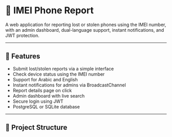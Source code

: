# 📱 IMEI Phone Report

A web application for reporting lost or stolen phones using the IMEI number, with an admin dashboard, dual-language support, instant notifications, and JWT protection.

---

## 🚀 Features

- Submit lost/stolen reports via a simple interface
- Check device status using the IMEI number
- Support for Arabic and English
- Instant notifications for admins via BroadcastChannel
- Report details page on click
- Admin dashboard with live search
- Secure login using JWT
- PostgreSQL or SQLite database

---

## 📁 Project Structure
